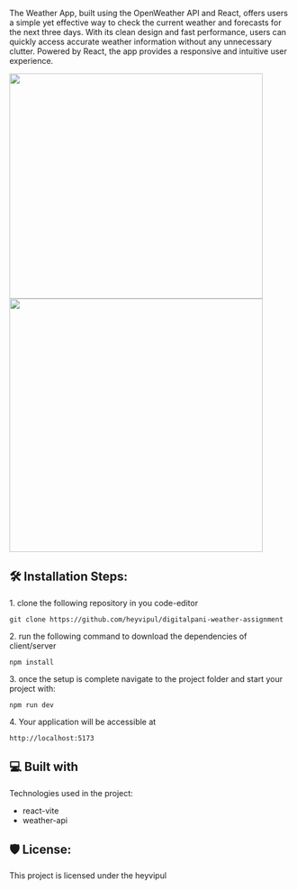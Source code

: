 The Weather App, built using the OpenWeather API and React, offers users a simple yet effective way to check the current weather and forecasts for the next three days. With its clean design and fast performance, users can quickly access accurate weather information without any unnecessary clutter. Powered by React, the app provides a responsive and intuitive user experience.

<img src="https://github.com/heyvipul/digitalpani-weather-assignment/assets/131906819/85e7b387-22db-4d20-bb4b-7225d928d3ec" width="450" height="400" /> <img src="https://github.com/heyvipul/digitalpani-weather-assignment/assets/131906819/d02cb784-b708-41cc-b871-99a8313e32a2" width="450" height="450" />

<h2>🛠️ Installation Steps:</h2>

<p>1. clone the following repository in you code-editor</p>

```
git clone https://github.com/heyvipul/digitalpani-weather-assignment
```

<p>2. run the following command to download the dependencies of client/server</p>

```
npm install
```
<p>3. once the setup is complete navigate to the project folder and start your project with:</p>

```
npm run dev 
```

<p>4. Your application will be accessible at</p>

```
http://localhost:5173 
```

<h2>💻 Built with</h2>

Technologies used in the project:

*   react-vite
*   weather-api

<h2>🛡️ License:</h2>

This project is licensed under the heyvipul
